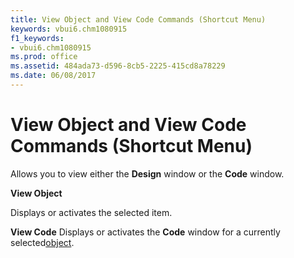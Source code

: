 ```yaml
---
title: View Object and View Code Commands (Shortcut Menu)
keywords: vbui6.chm1080915
f1_keywords:
- vbui6.chm1080915
ms.prod: office
ms.assetid: 484ada73-d596-8cb5-2225-415cd8a78229
ms.date: 06/08/2017
---
```



# View Object and View Code Commands (Shortcut Menu)

Allows you to view either the  **Design** window or the **Code** window.

 **View Object**

Displays or activates the selected item.

 **View Code**
Displays or activates the  **Code** window for a currently selected[object](vbe-glossary.md).

